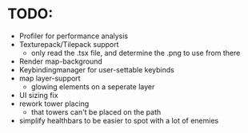 # TODO:


- Profiler for performance analysis
- Texturepack/Tilepack support
  - only read the .tsx file, and determine the .png to use from there
- Render map-background
- Keybindingmanager for user-settable keybinds
- map layer-support
  - glowing elements on a seperate layer
- UI sizing fix
- rework tower placing
  - that towers can't be placed on the path
- simplify healthbars to be easier to spot with a lot of enemies